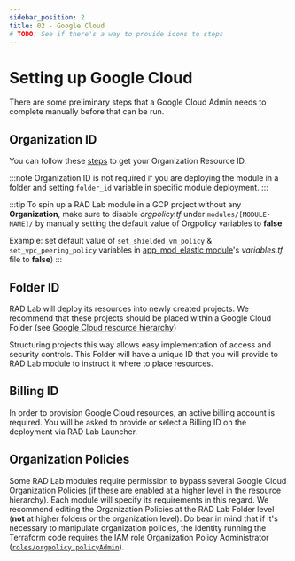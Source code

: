 ```yaml
---
sidebar_position: 2
title: 02 - Google Cloud
# TODO: See if there's a way to provide icons to steps
---
```


# Setting up Google Cloud

There are some preliminary steps that a Google Cloud Admin needs to complete manually before that can be run.

## Organization ID

You can follow these [steps](https://cloud.google.com/resource-manager/docs/creating-managing-organization#retrieving_your_organization_id) to get your Organization Resource ID. 

:::note
Organization ID is not required if you are deploying the module in a folder and setting `folder_id` variable in specific module deployment.
:::

:::tip
To spin up a RAD Lab module in a GCP project without any **Organization**, make sure to disable _orgpolicy.tf_ under `modules/[MODULE-NAME]/` by manually setting the default value of Orgpolicy variables  to **false** 

Example: set default value of `set_shielded_vm_policy` & `set_vpc_peering_policy` variables in [app_mod_elastic module](https://github.com/GoogleCloudPlatform/rad-lab/tree/main/modules/app_mod_elastic)'s _variables.tf_ file to **false**)
:::

## Folder ID

RAD Lab will deploy its resources into newly created projects. We recommend that these projects should be placed within a Google Cloud Folder (see [Google Cloud resource hierarchy](https://cloud.google.com/resource-manager/docs/cloud-platform-resource-hierarchy)) 

Structuring projects this way allows easy implementation of access and security controls. This Folder will have a unique ID that you will provide to RAD Lab module to instruct it where to place resources.

## Billing ID

In order to provision Google Cloud resources, an active billing account is required. You will be asked to provide or select a Billing ID on the deployment via RAD Lab Launcher.

## Organization Policies

Some RAD Lab modules require permission to bypass several Google Cloud Organization Policies (if these are enabled at a higher level in the resource hierarchy). Each module will specify its requirements in this regard. We recommend editing the Organization Policies at the RAD Lab Folder level (**not** at higher folders or the organization level).  Do bear in mind that if it's necessary to manipulate organization policies, the identity running the Terraform code requires the IAM role Organization Policy Administrator ([`roles/orgpolicy.policyAdmin`](https://cloud.google.com/resource-manager/docs/access-control-org#using_predefined_roles)).

